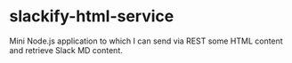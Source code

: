 # slackify-html-service
Mini Node.js application to which I can send via REST some HTML content and retrieve Slack MD content.
